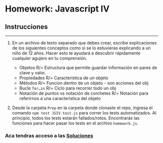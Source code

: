 # Homework: Javascript IV

## Instrucciones
---
1. En un archivo de texto separado que debes crear, escribe explicaciones de los siguientes conceptos como si se lo estuvieras explicando a un niño de 12 años. Hacer esto te ayudará a descubrir rápidamente cualquier agujero en tu comprensión.

	* Objetos  R/= Estructura que permite guardar información en pares de clave y valor.
	* Propiedades  R/= Característica de un objeto
	* Métodos	R/= Funcion dentro de un objeto - son acciones del obj
	* Bucle `for…in` R/= Ciclo para recorrer todo un obj
	* Notación de puntos vs notación de corchetes	R/= Notación para referirnos a una característica del objeto

2. Desde la carpeta `Prep` en la carpeta donde clonaste el repo, ingresa el comando `npm test JSIV.test.js` para correr los tests automatizados. Al principio, todos los tests estarán fallados/rotos. Encontrarás las funciones para hacer pasar los tests en el archivo `homework.js`.

### Aca tendras acceso a las [Soluciones](https://github.com/atralice/Curso.Prep.Henry/blob/solution/05-JS-IV/homework/homework.js)